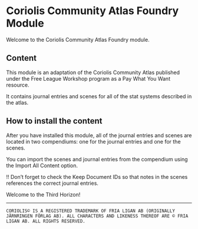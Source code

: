 # Coriolis Community Atlas Foundry Module

Welcome to the Coriolis Community Atlas Foundry module.

## Content

This module is an adaptation of the Coriolis Community Atlas published under the Free League Workshop program as a Pay What You Want resource.

It contains journal entries and scenes for all of the stat systems described in the atlas.

## How to install the content

After you have installed this module, all of the journal entries and scenes are located in two compendiums: one for the journal entries and one for the scenes.

You can import the scenes and journal entries from the compendium using the Import All Content option.

!! Don’t forget to check the Keep Document IDs so that notes in the scenes references the correct journal entries.

Welcome to the Third Horizon!

---

`CORIOLIS© IS A REGISTERED TRADEMARK OF FRIA LIGAN AB (ORIGINALLY JÄRNRINGEN FÖRLAG AB). ALL CHARACTERS AND LIKENESS THEREOF ARE © FRIA LIGAN AB. ALL RIGHTS RESERVED.`
